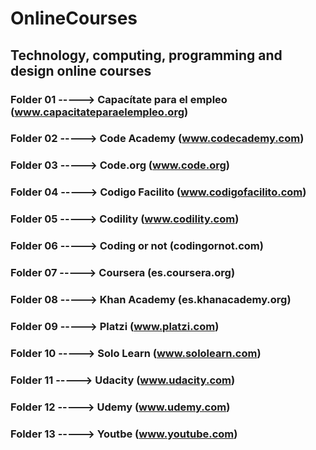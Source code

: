# OnlineCourses
## Technology, computing, programming and design online courses 
### Folder 01 -----> Capacítate para el empleo (www.capacitateparaelempleo.org)
### Folder 02 -----> Code Academy (www.codecademy.com)
### Folder 03 -----> Code.org (www.code.org)
### Folder 04 -----> Codigo Facilito (www.codigofacilito.com)
### Folder 05 -----> Codility (www.codility.com)
### Folder 06 -----> Coding or not (codingornot.com)
### Folder 07 -----> Coursera (es.coursera.org)
### Folder 08 -----> Khan Academy (es.khanacademy.org)
### Folder 09 -----> Platzi (www.platzi.com)
### Folder 10 -----> Solo Learn (www.sololearn.com)
### Folder 11 -----> Udacity (www.udacity.com)
### Folder 12 -----> Udemy (www.udemy.com)
### Folder 13 -----> Youtbe (www.youtube.com)
